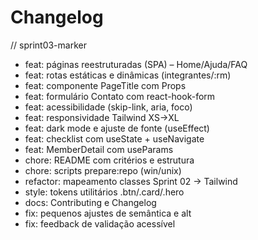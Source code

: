 # Changelog

// sprint03-marker
- feat: páginas reestruturadas (SPA) – Home/Ajuda/FAQ
- feat: rotas estáticas e dinâmicas (integrantes/:rm)
- feat: componente PageTitle com Props
- feat: formulário Contato com react-hook-form
- feat: acessibilidade (skip-link, aria, foco)
- feat: responsividade Tailwind XS→XL
- feat: dark mode e ajuste de fonte (useEffect)
- feat: checklist com useState + useNavigate
- feat: MemberDetail com useParams
- chore: README com critérios e estrutura
- chore: scripts prepare:repo (win/unix)
- refactor: mapeamento classes Sprint 02 → Tailwind
- style: tokens utilitários .btn/.card/.hero
- docs: Contributing e Changelog
- fix: pequenos ajustes de semântica e alt
- fix: feedback de validação acessível
